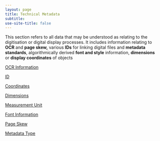 ```yaml
---
layout: page
title: Technical Metadata
subtitle:  
use-site-title: false
---
```


This section refers to all data that may be understood as relating to
the digitisation or digital display processes. It includes information
relating to **OCR** and **page skew,** various **IDs** for linking
digital files and **metadata standards**, algorithmically derived **font
and style** information, **dimensions** or **display coordinates** of
objects

[OCR Information](ocr-information)

[ID](id)

[Coordinates](coordinates)

[Dimensions](dimensions)

[Measurement Unit](measurement-unit)

[Font Information](font-information)

[Page Skew](page-skew)

[Metadata Type](metadata-type)
